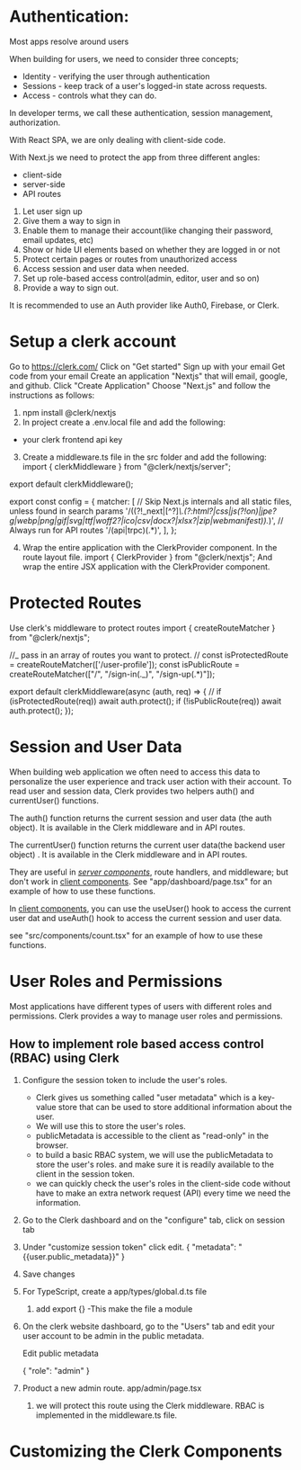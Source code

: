 # Authentication:

Most apps resolve around users

When building for users, we need to consider three concepts;

- Identity - verifying the user through authentication
- Sessions - keep track of a user's logged-in state across requests.
- Access - controls what they can do.

In developer terms, we call these authentication, session management, authorization.

With React SPA, we are only dealing with client-side code.

With Next.js we need to protect the app from three different angles:

- client-side
- server-side
- API routes

1. Let user sign up
2. Give them a way to sign in
3. Enable them to manage their account(like changing their password, email updates, etc)
4. Show or hide UI elements based on whether they are logged in or not
5. Protect certain pages or routes from unauthorized access
6. Access session and user data when needed.
7. Set up role-based access control(admin, editor, user and so on)
8. Provide a way to sign out.

It is recommended to use an Auth provider like Auth0, Firebase, or Clerk.

# Setup a clerk account

Go to https://clerk.com/
Click on "Get started"
Sign up with your email
Get code from your email
Create an application "Nextjs" that will email, google, and github.
Click "Create Application"
Choose "Next.js" and follow the instructions as follows:

1. npm install @clerk/nextjs
2. In project create a .env.local file and add the following:

- your clerk frontend api key

3. Create a middleware.ts file in the src folder and add the following:
   import { clerkMiddleware } from "@clerk/nextjs/server";

export default clerkMiddleware();

export const config = {
matcher: [
// Skip Next.js internals and all static files, unless found in search params
'/((?!\_next|[^?]_\\.(?:html?|css|js(?!on)|jpe?g|webp|png|gif|svg|ttf|woff2?|ico|csv|docx?|xlsx?|zip|webmanifest))._)',
// Always run for API routes
'/(api|trpc)(.\*)',
],
};

4. Wrap the entire application with the ClerkProvider component.
   In the route layout file.
   import { ClerkProvider } from "@clerk/nextjs";
   And wrap the entire JSX application with the ClerkProvider component.

# Protected Routes

Use clerk's middleware to protect routes
import { createRouteMatcher } from "@clerk/nextjs";

//_ pass in an array of routes you want to protect.
// const isProtectedRoute = createRouteMatcher(['/user-profile']);
const isPublicRoute = createRouteMatcher(["/", "/sign-in(._)", "/sign-up(.\*)"]);

export default clerkMiddleware(async (auth, req) => {
// if (isProtectedRoute(req)) await auth.protect();
if (!isPublicRoute(req)) await auth.protect();
});

# Session and User Data

When building web application we often need to access this data to personalize the user experience and track user action with their account. To read user and session data, Clerk provides two helpers auth() and currentUser() functions.

The auth() function returns the current session and user data (the auth object). It is available in the Clerk middleware and in API routes.

The currentUser() function returns the current user data(the backend user object) . It is available in the Clerk middleware and in API routes.

They are useful in <u><i>server components</i></u>, route handlers, and middleware; but don't work in <u>client components</u>.
See "app/dashboard/page.tsx" for an example of how to use these functions.

In <u>client components</u>, you can use the useUser() hook to access the current user dat and useAuth() hook to access the current session and user data.

see "src/components/count.tsx" for an example of how to use these functions.

# User Roles and Permissions

Most applications have different types of users with different roles and permissions. Clerk provides a way to manage user roles and permissions.

## How to implement role based access control (RBAC) using Clerk

1. Configure the session token to include the user's roles.
   - Clerk gives us something called "user metadata" which is a key-value store that can be used to store additional information about the user.
   - We will use this to store the user's roles.
   - publicMetadata is accessible to the client as "read-only" in the browser.
   - to build a basic RBAC system, we will use the publicMetadata to store the user's roles. and make sure it is readily available to the client in the session token.
   - we can quickly check the user's roles in the client-side code without have to make an extra network request (API) every time we need the information.
2. Go to the Clerk dashboard and on the "configure" tab, click on session tab
3. Under "customize session token" click edit.
    {
      "metadata": "{{user.public_metadata}}"
     } 
4. Save changes
   
5. For TypeScript, create a app/types/global.d.ts file 
   1. add export {} -This make the file a module 
6. On the clerk website dashboard, go to the "Users" tab and edit your user account to be admin in the public metadata.
   
   Edit public metadata


   {
    "role": "admin"
   }

7. Product a new admin route.  app/admin/page.tsx
   1. we will protect this route using the Clerk middleware. RBAC is implemented in the middleware.ts file.

# Customizing the Clerk Components
